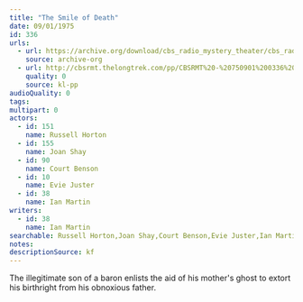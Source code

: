 ```yaml
---
title: "The Smile of Death"
date: 09/01/1975
id: 336
urls: 
  - url: https://archive.org/download/cbs_radio_mystery_theater/cbs_radio_mystery_theater-0301-0350.zip/cbs_radio_mystery_theater-0301-0350%2Fcbsrmt_0336_the_smile_of_death.mp3
    source: archive-org
  - url: http://cbsrmt.thelongtrek.com/pp/CBSRMT%20-%20750901%200336%20The%20Smile%20of%20Death_pp.mp3
    quality: 0
    source: kl-pp
audioQuality: 0
tags: 
multipart: 0
actors:  
  - id: 151
    name: Russell Horton  
  - id: 155
    name: Joan Shay  
  - id: 90
    name: Court Benson  
  - id: 10
    name: Evie Juster  
  - id: 38
    name: Ian Martin
writers:  
  - id: 38
    name: Ian Martin
searchable: Russell Horton,Joan Shay,Court Benson,Evie Juster,Ian Martin Ian Martin
notes: 
descriptionSource: kf
---
```

The illegitimate son of a baron enlists the aid of his mother's ghost to extort his birthright from his obnoxious father.